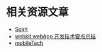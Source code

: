 相关资源文章
=============

- [Spirit](http://alloyteam.github.io/Spirit/ '腾讯移动Web整体解决方案')
- [webkit webApp 开发技术要点总结](http://www.cnblogs.com/pifoo/archive/2011/05/28/webkit-webapp.html)
- [mobileTech](https://github.com/exfork/mobileTech '这个项目收集移动端开发所需要的一些资源与小技巧')
